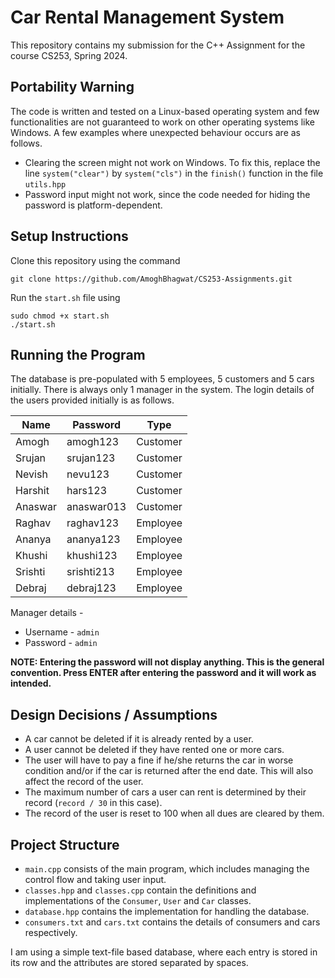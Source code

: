 # Car Rental Management System
This repository contains my submission for the C++ Assignment for the course CS253, Spring 2024.

## Portability Warning
The code is written and tested on a Linux-based operating system and few functionalities are not guaranteed to work on other operating systems like Windows. A few examples where unexpected behaviour occurs are as follows.

- Clearing the screen might not work on Windows. To fix this, replace the line ```system("clear")``` by ```system("cls")``` in the ```finish()``` function in the file ```utils.hpp```
- Password input might not work, since the code needed for hiding the password is platform-dependent.

## Setup Instructions
Clone this repository using the command
```
git clone https://github.com/AmoghBhagwat/CS253-Assignments.git
```
Run the ```start.sh``` file using
```
sudo chmod +x start.sh
./start.sh
```

## Running the Program
The database is pre-populated with 5 employees, 5 customers and 5 cars initially. There is always only 1 manager in the system. The login details of the users provided initially is as follows.

| Name | Password | Type |
| ---- | -------- | ---- |
| Amogh | amogh123 | Customer |
| Srujan | srujan123 | Customer |
| Nevish | nevu123 | Customer |
| Harshit | hars123 | Customer |
| Anaswar | anaswar013 | Customer |
| Raghav | raghav123 | Employee |
| Ananya | ananya123 | Employee |
| Khushi | khushi123 | Employee |
| Srishti | srishti213 | Employee |
| Debraj | debraj123 | Employee |

Manager details - 
- Username - ```admin```
- Password - ```admin```

**NOTE: Entering the password will not display anything. This is the general convention. Press ENTER after entering the password and it will work as intended.**

## Design Decisions / Assumptions
- A car cannot be deleted if it is already rented by a user.
- A user cannot be deleted if they have rented one or more cars.
- The user will have to pay a fine if he/she returns the car in worse condition and/or if the car is returned after the end date. This will also affect the record of the user.
- The maximum number of cars a user can rent is determined by their record (```record / 30``` in this case).
- The record of the user is reset to 100 when all dues are cleared by them.

## Project Structure
- ```main.cpp``` consists of the main program, which includes managing the control flow and taking user input.
- ```classes.hpp``` and ```classes.cpp``` contain the definitions and implementations of the ```Consumer```, ```User``` and ```Car``` classes.
- ```database.hpp``` contains the implementation for handling the database. 
- ```consumers.txt``` and ```cars.txt``` contains the details of consumers and cars respectively. 

I am using a simple text-file based database, where each entry is stored in its row and the attributes are stored separated by spaces.